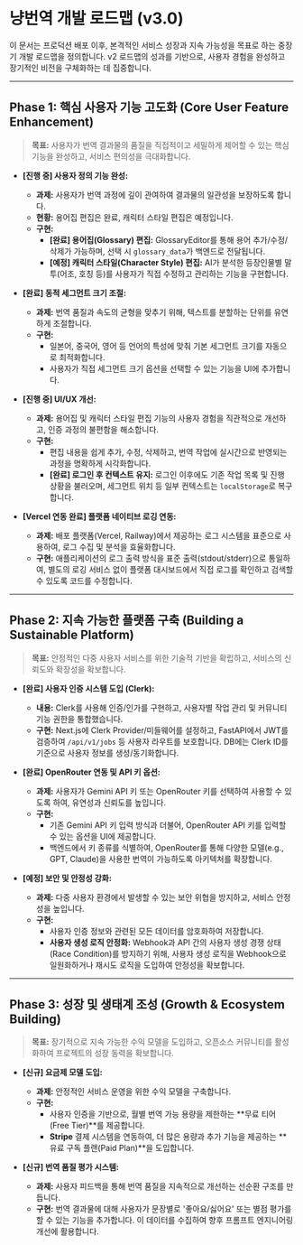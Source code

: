 # 냥번역 개발 로드맵 (v3.0)

이 문서는 프로덕션 배포 이후, 본격적인 서비스 성장과 지속 가능성을 목표로 하는 중장기 개발 로드맵을 정의합니다. v2 로드맵의 성과를 기반으로, 사용자 경험을 완성하고 장기적인 비전을 구체화하는 데 집중합니다.

---

## **Phase 1: 핵심 사용자 기능 고도화 (Core User Feature Enhancement)**

> **목표:** 사용자가 번역 결과물의 품질을 직접적이고 세밀하게 제어할 수 있는 핵심 기능을 완성하고, 서비스 편의성을 극대화합니다.

-   **[진행 중] 사용자 정의 기능 완성:**
    -   **과제:** 사용자가 번역 과정에 깊이 관여하여 결과물의 일관성을 보장하도록 합니다.
    -   **현황:** 용어집 편집은 완료, 캐릭터 스타일 편집은 예정입니다.
    -   **구현:**
        -   **[완료] 용어집(Glossary) 편집:** GlossaryEditor를 통해 용어 추가/수정/삭제가 가능하며, 선택 시 `glossary_data`가 백엔드로 전달됩니다.
        -   **[예정] 캐릭터 스타일(Character Style) 편집:** AI가 분석한 등장인물별 말투(어조, 호칭 등)를 사용자가 직접 수정하고 관리하는 기능을 구현합니다.

-   **[완료] 동적 세그먼트 크기 조절:**
    -   **과제:** 번역 품질과 속도의 균형을 맞추기 위해, 텍스트를 분할하는 단위를 유연하게 조절합니다.
    -   **구현:**
        -   일본어, 중국어, 영어 등 언어의 특성에 맞춰 기본 세그먼트 크기를 자동으로 최적화합니다.
        -   사용자가 직접 세그먼트 크기 옵션을 선택할 수 있는 기능을 UI에 추가합니다.
        
-   **[진행 중] UI/UX 개선:**
    -   **과제:** 용어집 및 캐릭터 스타일 편집 기능의 사용자 경험을 직관적으로 개선하고, 인증 과정의 불편함을 해소합니다.
    -   **구현:**
        -   편집 내용을 쉽게 추가, 수정, 삭제하고, 번역 작업에 실시간으로 반영되는 과정을 명확하게 시각화합니다.
        -   **[완료] 로그인 후 컨텍스트 유지:** 로그인 이후에도 기존 작업 목록 및 진행 상황을 불러오며, 세그먼트 위치 등 일부 컨텍스트는 `localStorage`로 복구합니다.

-   **[Vercel 연동 완료] 플랫폼 네이티브 로깅 연동:**
    -   **과제:** 배포 플랫폼(Vercel, Railway)에서 제공하는 로그 시스템을 표준으로 사용하여, 로그 수집 및 분석을 효율화합니다.
    -   **구현:** 애플리케이션의 로그 출력 방식을 표준 출력(stdout/stderr)으로 통일하여, 별도의 로깅 서비스 없이 플랫폼 대시보드에서 직접 로그를 확인하고 검색할 수 있도록 코드를 수정합니다.


---

## **Phase 2: 지속 가능한 플랫폼 구축 (Building a Sustainable Platform)**

> **목표:** 안정적인 다중 사용자 서비스를 위한 기술적 기반을 확립하고, 서비스의 신뢰도와 확장성을 확보합니다.

-   **[완료] 사용자 인증 시스템 도입 (Clerk):**
    -   **내용:** Clerk를 사용해 인증/인가를 구현하고, 사용자별 작업 관리 및 커뮤니티 기능 권한을 통합했습니다.
    -   **구현:** Next.js에 Clerk Provider/미들웨어를 설정하고, FastAPI에서 JWT를 검증하여 `/api/v1/jobs` 등 사용자 라우트를 보호합니다. DB에는 Clerk ID를 기준으로 사용자 정보를 생성/동기화합니다.

-   **[완료] OpenRouter 연동 및 API 키 옵션:**
    -   **과제:** 사용자가 Gemini API 키 또는 OpenRouter 키를 선택하여 사용할 수 있도록 하여, 유연성과 신뢰도를 높입니다.
    -   **구현:**
        -   기존 Gemini API 키 입력 방식과 더불어, OpenRouter API 키를 입력할 수 있는 옵션을 UI에 제공합니다.
        -   백엔드에서 키 종류를 식별하여, OpenRouter를 통해 다양한 모델(e.g., GPT, Claude)을 사용한 번역이 가능하도록 아키텍처를 확장합니다.

-   **[예정] 보안 및 안정성 강화:**
    -   **과제:** 다중 사용자 환경에서 발생할 수 있는 보안 위협을 방지하고, 서비스 안정성을 높입니다.
    -   **구현:**
        -   사용자 인증 정보와 관련된 모든 데이터를 암호화하여 저장합니다.
        -   **사용자 생성 로직 안정화:** Webhook과 API 간의 사용자 생성 경쟁 상태(Race Condition)를 방지하기 위해, 사용자 생성 로직을 Webhook으로 일원화하거나 재시도 로직을 도입하여 안정성을 확보합니다.

---

## **Phase 3: 성장 및 생태계 조성 (Growth & Ecosystem Building)**

> **목표:** 장기적으로 지속 가능한 수익 모델을 도입하고, 오픈소스 커뮤니티를 활성화하여 프로젝트의 성장 동력을 확보합니다.

-   **[신규] 요금제 모델 도입:**
    -   **과제:** 안정적인 서비스 운영을 위한 수익 모델을 구축합니다.
    -   **구현:**
        -   사용자 인증을 기반으로, 월별 번역 가능 용량을 제한하는 **무료 티어(Free Tier)**를 제공합니다.
        -   **Stripe** 결제 시스템을 연동하여, 더 많은 용량과 추가 기능을 제공하는 **유료 구독 플랜(Paid Plan)**을 도입합니다.

-   **[신규] 번역 품질 평가 시스템:**
    -   **과제:** 사용자 피드백을 통해 번역 품질을 지속적으로 개선하는 선순환 구조를 만듭니다.
    -   **구현:** 번역 결과물에 대해 사용자가 문장별로 '좋아요/싫어요' 또는 별점 평가를 할 수 있는 기능을 추가합니다. 이 데이터를 수집하여 향후 프롬프트 엔지니어링 개선에 활용합니다.
